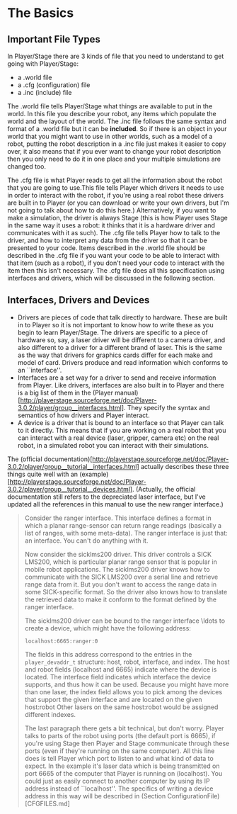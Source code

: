 # The Basics

## Important File Types

In Player/Stage there are 3 kinds of file that you need to understand to get going with Player/Stage:

* a .world file
* a .cfg (configuration) file
* a .inc (include) file

The .world file tells Player/Stage what things are available to put in the
world. In this file you describe your robot, any items which populate the
world and the layout of the world. The .inc file follows the same syntax
and format of a .world file but it can be **included**. So if there is an
object in your world that you might want to use in other worlds, such as a
model of a robot, putting the robot description in a .inc file just makes
it easier to copy over, it also means that if you ever want to change your
robot description then you only need to do it in one place and your
multiple simulations are changed too.

The .cfg file is what Player reads to get all the information about the
robot that you are going to use.This file tells Player which drivers it
needs to use in order to interact with the robot, if you're using a real
robot these drivers are built in to Player (or you can download or
write your own drivers, but I'm not going to talk about how to do this
here.)  Alternatively, if you want to make a simulation, the driver is
always Stage (this is how Player uses Stage in the same way it uses a
robot: it thinks that it is a hardware driver and communicates with it as
such). The .cfg file tells Player how to talk to the driver, and how to
interpret any data from the driver so that it can be presented to your
code. Items described in the .world file should be described in the .cfg
file if you want your code to be able to interact with that item (such as a
robot), if you don't need your code to interact with the item then this
isn't necessary. The .cfg file does all this specification using interfaces
and drivers, which will be discussed in the following section.

## Interfaces, Drivers and Devices

* Drivers are pieces of code that talk directly to hardware. These are
  built in to Player so it is not important to know how to write these as
  you begin to learn Player/Stage. The drivers are specific to a piece of
  hardware so, say, a laser driver will be different to a camera driver,
  and also different to a driver for a different brand of laser. This is
  the same as the way that drivers for graphics cards differ for each make
  and model of card. Drivers produce and read information which conforms to
  an ``interface''.
* Interfaces are a set way for a driver to send and receive information
  from Player. Like drivers, interfaces are also built in to Player and
  there is a big list of them in the (Player manual)[http://playerstage.sourceforge.net/doc/Player-3.0.2/player/group__interfaces.html].
  They specify the syntax and semantics of how drivers and Player interact.
* A device is a driver that is bound to an interface so that Player can
  talk to it directly. This means that if you are working on a real robot
  that you can interact with a real device (laser, gripper, camera etc) on
  the real robot, in a simulated robot you can interact with their
  simulations. 

The (official
documentation)[http://playerstage.sourceforge.net/doc/Player-3.0.2/player/group__tutorial__interfaces.html]
actually describes these three things quite well with an (example)[http://playerstage.sourceforge.net/doc/Player-3.0.2/player/group__tutorial__devices.html].
(Actually, the official documentation still refers to the depreciated laser
interface, but I've updated all the references in this manual to use the
new ranger interface.)

>Consider the ranger interface. This interface defines a format in which a planar range-sensor can return range readings (basically a list of ranges, with some meta-data). The ranger interface is just that: an interface. You can't do anything with it.
>
>Now consider the sicklms200 driver. This driver controls a SICK LMS200, which is particular planar range sensor that is popular in mobile robot applications. The sicklms200 driver knows how to communicate with the SICK LMS200 over a serial line and retrieve range data from it. But you don't want to access the range data in some SICK-specific format. So the driver also knows how to translate the retrieved data to make it conform to the format defined by the ranger interface.
>
>	The sicklms200 driver can be bound to the ranger interface \ldots to create a device, which might have the following address:
>
>	`localhost:6665:ranger:0`
>	
>The fields in this address correspond to the entries in the
> `player_devaddr_t` structure: host, robot, interface, and index. The host and robot fields (localhost and 6665) indicate where the device is located. The interface field indicates which interface the device supports, and thus how it can be used. 
>Because you might have more than one laser, the index field allows you to pick among the devices that support the given interface and are located on the given host:robot Other lasers on the same host:robot would be assigned different indexes.
>
>The last paragraph there gets a bit technical, but don't worry. Player talks to parts of the robot using ports (the default port is 6665), if you're using Stage then Player and Stage communicate through these ports (even if they're running on the same computer). 
>All this line does is tell Player which port to listen to and what kind of data to expect. In the example it's laser data which is being transmitted on port 6665 of the computer that Player is running on (localhost). 
>You could just as easily connect to another computer by using its IP
>address instead of ``localhost''. The specifics of writing a device
>address in this way will be described in (Section
>ConfigurationFile)[CFGFILES.md]

